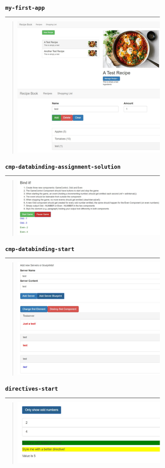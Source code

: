 ## `my-first-app`
---
> ![3-1](./images/my-first-app_1.jpg)
> ![3-2](./images/my-first-app_2.jpg)

## `cmp-databinding-assignment-solution`
---
> ![1](./images/cmp-databinding-assignment-solution.jpg)

## `cmp-databinding-start`
---
> ![2](./images/cmp-databinding-start.jpg)

## `directives-start`
---
> ![4](./images/directives-start.jpg)


